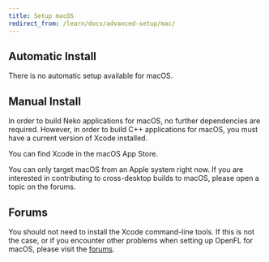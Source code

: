 ```yaml
---
title: Setup macOS
redirect_from: /learn/docs/advanced-setup/mac/
---
```


## Automatic Install

There is no automatic setup available for macOS.

## Manual Install

In order to build Neko applications for macOS, no further dependencies are required. However, in order to build C++ applications for macOS, you must have a current version of Xcode installed.

You can find Xcode in the macOS App Store.

You can only target macOS from an Apple system right now. If you are interested in contributing to cross-desktop builds to macOS, please open a topic on the forums.

## Forums

You should not need to install the Xcode command-line tools. If this is not the case, or if you encounter other problems when setting up OpenFL for macOS, please visit the [forums](http://community.openfl.org/c/help).
